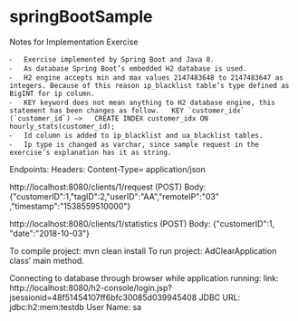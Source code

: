 # springBootSample
Notes for Implementation Exercise

	⁃	Exercise implemented by Spring Boot and Java 8.
	⁃	As database Spring Boot’s embedded H2 database is used.
	⁃	H2 engine accepts min and max values 2147483648 to 2147483647 as integers. Because of this reason ip_blacklist table’s type defined as BigINT for ip column.
	⁃	KEY keyword does not mean anything to H2 database engine, this statement has been changes as follow.   KEY `customer_idx` (`customer_id`) —>   CREATE INDEX customer_idx ON hourly_stats(customer_id);
	⁃	Id column is added to ip_blacklist and ua_blacklist tables.
	⁃	Ip type is changed as varchar, since sample request in the exercise’s explanation has it as string.

Endpoints:
Headers:
Content-Type= application/json

http://localhost:8080/clients/1/request (POST)
Body:
{"customerID":1,"tagID":2,"userID":"AA","remoteIP":"03"
  ,"timestamp":"1538559510000"}

http://localhost:8080/clients/1/statistics (POST)
Body:
{"customerID":1, "date":"2018-10-03"}

To compile project:
mvn clean install
To run project:
AdClearApplication class’ main method.

 
Connecting to database through browser while application running:
link: 
http://localhost:8080/h2-console/login.jsp?jsessionid=48f51454107ff6bfc30085d039945408
JDBC URL: 
jdbc:h2:mem:testdb
User Name:
sa
